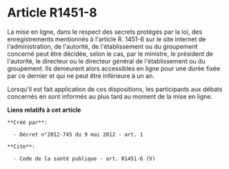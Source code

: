 # Article R1451-8

La mise en ligne, dans le respect des secrets protégés par la loi, des enregistrements mentionnés à l'article R. 1451-6 sur
le site internet de l'administration, de l'autorité, de l'établissement ou du groupement concerné peut être décidée, selon le
cas, par le ministre, le président de l'autorité, le directeur ou le directeur général de l'établissement ou du groupement.
Ils demeurent alors accessibles en ligne pour une durée fixée par ce dernier et qui ne peut être inférieure à un an. 

Lorsqu'il est fait application de ces dispositions, les participants aux débats concernés en sont informés au plus tard au
moment de la mise en ligne.

**Liens relatifs à cet article**

	**Créé par**:

	  - Décret n°2012-745 du 9 mai 2012 - art. 1

	**Cite**:

	  - Code de la santé publique - art. R1451-6 (V)
